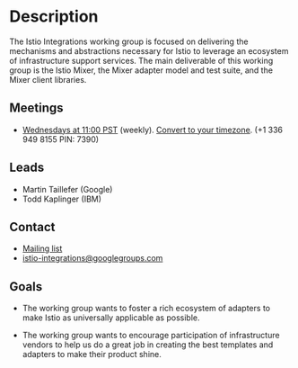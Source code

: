 # Description

The Istio Integrations working group is focused on delivering the mechanisms and abstractions
necessary for Istio to leverage an ecosystem of infrastructure support services. The main
deliverable of this working group is the Istio Mixer, the Mixer adapter model and test suite,
and the Mixer client libraries.

## Meetings

* [Wednesdays at 11:00 PST](meet.google.com/wxz-scww-uwf) (weekly). [Convert to your timezone](http://www.thetimezoneconverter.com/?t=11:00&tz=pst). (+1 336 949 8155 PIN: 7390)

## Leads

* Martin Taillefer (Google)
* Todd Kaplinger (IBM)

## Contact

* [Mailing list](https://groups.google.com/forum/#!forum/istio-integrations)
* [istio-integrations@googlegroups.com](mailto:istio-integrations@googlegroups.com)

## Goals

* The working group wants to foster a rich ecosystem of adapters to make Istio as universally applicable as possible.

* The working group wants to encourage participation of infrastructure vendors to help us
do a great job in creating the best templates and adapters to make their product shine.